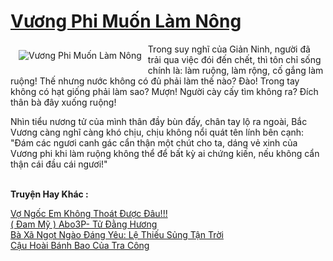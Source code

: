 <a href="https://utruyen.com/vuong-phi-muon-lam-nong/25009/" title="Vương Phi Muốn Làm Nông"><h1>Vương Phi Muốn Làm Nông</h1></a><div style="display:table"><img align="right" style="float: left; padding: 10px;" src="https://utruyen.com/images/story/200x260/vuong-phi-muon-lam-nong.jpg" alt="Vương Phi Muốn Làm Nông">Trong suy nghĩ của Giản Ninh, người đã trải qua việc đói đến chết, thì tôn chỉ sống chính là: làm ruộng, làm rộng, cố gắng làm ruộng! Thế nhưng nước không có đủ phải làm thế nào? Đào! Trong tay không có hạt giống phải làm sao? Mượn! Người cày cấy tìm không ra? Đích thân bà đây xuống ruộng!<p></p>Nhìn tiểu nương tử của mình thân đầy bùn đấy, chân tay lộ ra ngoài, Bắc Vương càng nghĩ càng khó chịu, chịu không nổi quát tên lính bên cạnh: "Đám các ngươi canh gác cẩn thận một chút cho ta, dáng vẻ xinh của Vương phi khi làm ruộng không thể để bất kỳ ai chứng kiến, nếu không cẩn thận cái đầu cái ngươi!"</div><p><br><b>Truyện Hay Khác :</b></p><a href="https://utruyen.com/vo-ngoc-em-khong-thoat-duoc-dau/21934/" alt="Vợ Ngốc Em Không Thoát Được Đâu!!!">Vợ Ngốc Em Không Thoát Được Đâu!!!</a><br/><a href="https://github.com/quanluxury/dammy/tree/master/truyenhay/25303/" alt="( Đam Mỹ ) Abo3P- Tử Đằng Hương">( Đam Mỹ ) Abo3P- Tử Đằng Hương</a><br/><a href="https://github.com/quanluxury/truyenhot/tree/master/truyenhay/17409/" alt="Bà Xã Ngọt Ngào Đáng Yêu: Lệ Thiếu Sủng Tận Trời">Bà Xã Ngọt Ngào Đáng Yêu: Lệ Thiếu Sủng Tận Trời</a><br/><a href="https://github.com/quanluxury/ngontinh_sac/tree/master/truyenhay/18918/" alt="Cậu Hoài Bánh Bao Của Tra Công">Cậu Hoài Bánh Bao Của Tra Công</a><br/>